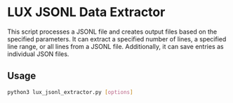 # LUX JSONL Data Extractor

This script processes a JSONL file and creates output files based on the specified parameters. It can extract a specified number of lines, a specified line range, or all lines from a JSONL file. Additionally, it can save entries as individual JSON files.

## Usage

```bash
python3 lux_jsonl_extractor.py [options]


